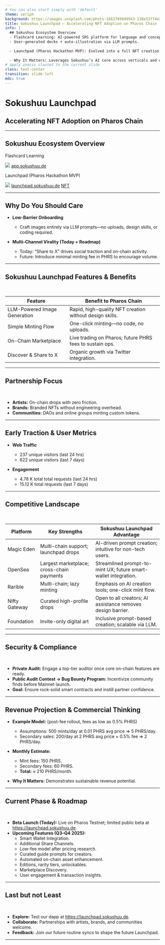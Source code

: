 ```yaml
---
# You can also start simply with 'default'
theme: seriph
background: https://images.unsplash.com/photo-1663789049943-138e53774e2d?q=80&w=1738&auto=format&fit=crop&ixlib=rb-4.1.0&ixid=M3wxMjA3fDB8MHxwaG90by1wYWdlfHx8fGVufDB8fHx8fA%3D%3D
title: Sokushuu Launchpad – Accelerating NFT Adoption on Pharos Chain
info: |
  ## Sokushuu Ecosystem Overview
  - Flashcard Learning: AI-powered SRS platform for language and concept mastery.
  - User-generated decks + auto-illustration via LLM prompts.
  
  - Launchpad (Pharos Hackathon MVP): Evolved into a full NFT creation, minting & marketplace tool.
  
  - Why It Matters: Leverages Sokushuu’s AI core across verticals and demonstrates rapid product iteration, providing Pharos Chain with a ready use-case for AI + NFTs.
# apply unocss classes to the current slide
class: text-center
transition: slide-left
mdc: true
---
```


# Sokushuu Launchpad

## Accelerating NFT Adoption on Pharos Chain

---

## Sokushuu Ecosystem Overview

<div className="flex-row">
  <div className="flex-col-gap">
    <p>Flashcard Learning</p>
    <img
      className="img center"
      src="https://launchpad-dev-r2.sokushuu.de/6161396754281513769.jpg"
    >
    <a
      className="text-center"
      href="https://app.sokushuu.de"
    >app.sokushuu.de</a>
  </div>
  <div className="flex-col-gap">
    <p>Launchpad (Pharos Hackathon MVP)</p>
    <img
      className="img-ip14-pro-max center"
      src="https://launchpad-dev-r2.sokushuu.de/6161396754281513802.jpg"
    >
    <a
      className="text-center"
      href="https://launchpad.sokushuu.de"
    >launchpad.sokushuu.de</a>
    <a
      className="text-center"
      href="https://launchpad.sokushuu.de/view/0xC46d8Bb73d342A26667bA3a6Edbb29A8Df322D42/7/0xa8230"
    >NFT</a>
  </div>
</div>

<style>
.flex-row {
  margin-top: 8px;
  display: flex;
  flex-direction: row;
  justify-content: space-around;
}

.flex-col-gap {
  margin-top: 8px;
  display: flex;
  flex-direction: column;
  row-gap: 12px;
}

.text-center {
  text-align: center;
}

.center {
  margin: 0 auto;
}

.img {
  width: 200px;
  height: 300px;
}

.img-ip14-pro-max {
  width: 180px;
  height: 300px;
}
</style>

---

## Why Do You Should Care
- **Low-Barrier Onboarding**
  - Craft images entirely via LLM prompts—no uploads, design skills, or coding required.
  
- **Multi-Channel Virality (Today + Roadmap)**
  - Today: “Share to X” drives social traction and on-chain activity.
  - Future: Introduce minimal minting fee in PHRS to encourage volume.

---

## Sokushuu Launchpad Features & Benefits

<br />

| Feature                          | Benefit to Pharos Chain                                  |
|----------------------------------|---------------------------------------------------------|
| LLM-Powered Image Generation     | Rapid, high-quality NFT creation without design skills. |
| Simple Minting Flow              | One-click minting—no code, no uploads.                 |
| On-Chain Marketplace              | Live trading on Pharos; future PHRS fees to sustain ops.|
| Discover & Share to X            | Organic growth via Twitter integration.                  |

---

## Partnership Focus

<br />

- **Artists:** On-chain drops with zero friction.
- **Brands:** Branded NFTs without engineering overhead.
- **Communities:** DAOs and online groups minting custom tokens.

---

## Early Traction & User Metrics
- **Web Traffic**
  - 237 unique visitors (last 24 hrs)
  - 622 unique visitors (last 7 days)
  
- **Engagement**
  - 4.78 K total total requests (last 24 hrs)
  - 15.12 K total requests (last 7 days)

---

## Competitive Landscape

<br />

| Platform          | Key Strengths                                      | Sokushuu Launchpad Advantage                        |
|-------------------|---------------------------------------------------|---------------------------------------------------|
| Magic Eden        | Multi-chain support; launchpad drops               | AI-driven prompt creation; intuitive for non-tech users. |
| OpenSea           | Largest marketplace; cross-chain payments          | Streamlined prompt-to-mint UX; future smart-wallet integration. |
| Rarible           | Multi-chain; lazy minting                          | Emphasis on AI creation tools; one-click mint flow. |
| Nifty Gateway     | Curated high-profile drops                         | Open to all creators; AI assistance removes design barrier. |
| Foundation        | Invite-only digital art                            | Inclusive prompt-based creation; scalable via LLM. |

---

## Security & Compliance

<br />

- **Private Audit:** Engage a top-tier auditor once core on-chain features are ready.
- **Public Audit Contest → Bug Bounty Program:** Incentivize community finds before Mainnet launch.
- **Goal:** Ensure rock-solid smart contracts and instill partner confidence.

---

## Revenue Projection & Commercial Thinking
- **Example Model:** (post-fee rollout, fees as low as 0.5% PHRS)
  - Assumptions: 500 mints/day at 0.01 PHRS avg price ⇒ 5 PHRS/day.
  - Secondary sales: 200/day at 2 PHRS avg price × 0.5% fee ⇒ 2 PHRS/day.
  
- **Monthly Estimate:**
  - Mint fees: 150 PHRS.
  - Secondary fees: 60 PHRS.
  - **Total:** ≈ 210 PHRS/month.
  
- **Why It Matters:** Demonstrates sustainable revenue potential.

---

## Current Phase & Roadmap

<br />

- **Beta Launch (Today):** Live on Pharos Testnet; limited public beta at https://launchpad.sokushuu.de.
- **Upcoming Features (Q3–Q4 2025):**
  - Smart Wallet Integration.
  - Additional Share Channels.
  - Low-fee model after pricing research.
  - Curated guide prompts for creators.
  - Automated on-chain asset enhancement.
  - Editions, rarity tiers, unlockables.
  - Marketplace Discovery.
  - User engagement & transaction insights.

---

## Last but not Least

<br />

- **Explore:** Test our dapp at https://launchpad.sokushuu.de.
- **Collaborate:** Partnerships with artists, brands, and communities welcome.
- **Feedback:** Join our future routine syncs to shape the future Launchpad.

---
